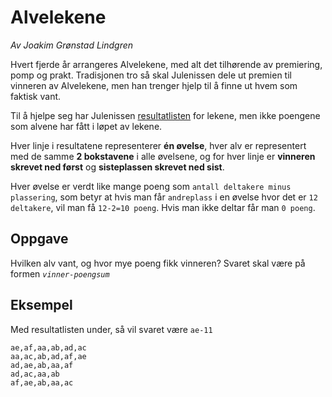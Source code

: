 ﻿# Alvelekene

_Av Joakim Grønstad Lindgren_

Hvert fjerde år arrangeres Alvelekene, med alt det tilhørende av premiering, pomp og prakt. Tradisjonen tro så skal Julenissen dele ut premien til vinneren av Alvelekene, men han trenger hjelp til å finne ut hvem som faktisk vant.

Til å hjelpe seg har Julenissen [resultatlisten](https://julekalender-backend.knowit.no/challenges/10/attachments/leker.txt) for lekene, men ikke poengene som alvene har fått i løpet av lekene.

Hver linje i resultatene representerer **én øvelse**, hver alv er representert med de samme **2 bokstavene** i alle øvelsene, og for hver linje er **vinneren skrevet ned først** og **sisteplassen skrevet ned sist**.

Hver øvelse er verdt like mange poeng som `antall deltakere minus plassering`, som betyr at hvis man får `andreplass` i en øvelse hvor det er `12 deltakere`, vil man få `12-2=10 poeng`. Hvis man ikke deltar får man `0 poeng`.

## Oppgave

Hvilken alv vant, og hvor mye poeng fikk vinneren? Svaret skal være på formen _`vinner-poengsum`_

## Eksempel

Med resultatlisten under, så vil svaret være `ae-11`

    ae,af,aa,ab,ad,ac
    aa,ac,ab,ad,af,ae
    ad,ae,ab,aa,af
    ad,ac,aa,ab
    af,ae,ab,aa,ac

